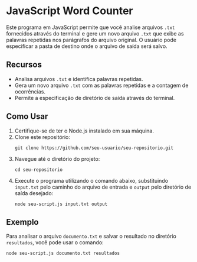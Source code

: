<body>

  <h1>JavaScript Word Counter</h1>

  <p>
    Este programa em JavaScript permite que você analise arquivos <code>.txt</code> fornecidos através do terminal e gere um novo arquivo <code>.txt</code> que exibe as palavras repetidas nos parágrafos do arquivo original. O usuário pode especificar a pasta de destino onde o arquivo de saída será salvo.
  </p>

  <h2>Recursos</h2>
  <ul>
    <li>Analisa arquivos <code>.txt</code> e identifica palavras repetidas.</li>
    <li>Gera um novo arquivo <code>.txt</code> com as palavras repetidas e a contagem de ocorrências.</li>
    <li>Permite a especificação de diretório de saída através do terminal.</li>
  </ul>

  <h2>Como Usar</h2>
  <ol>
    <li>Certifique-se de ter o Node.js instalado em sua máquina.</li>
    <li>Clone este repositório:</li>
    <pre><code>git clone https://github.com/seu-usuario/seu-repositorio.git</code></pre>
    <li>Navegue até o diretório do projeto:</li>
    <pre><code>cd seu-repositorio</code></pre>
    <li>Execute o programa utilizando o comando abaixo, substituindo <code>input.txt</code> pelo caminho do arquivo de entrada e <code>output</code> pelo diretório de saída desejado:</li>
    <pre><code>node seu-script.js input.txt output</code></pre>
  </ol>

  <h2>Exemplo</h2>
  <p>Para analisar o arquivo <code>documento.txt</code> e salvar o resultado no diretório <code>resultados</code>, você pode usar o comando:</p>
  <pre><code>node seu-script.js documento.txt resultados</code></pre>

</body>

